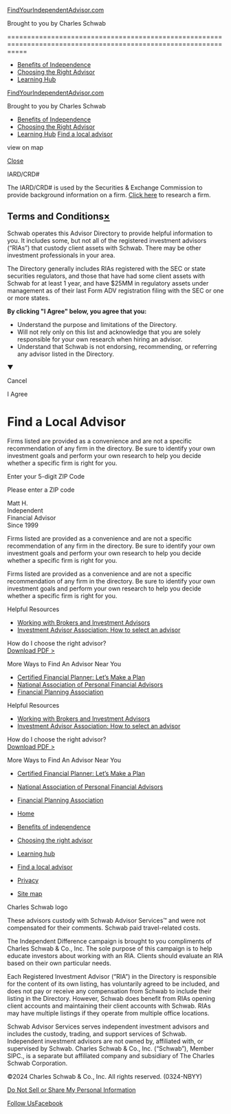 [FindYourIndependentAdvisor.com](https://www.findyourindependentadvisor.com/)

Brought to you by Charles Schwab


=================================================================================================================

* [Benefits of Independence](https://www.findyourindependentadvisor.com/benefits-of-independence.html)
* [Choosing the Right Advisor](https://www.findyourindependentadvisor.com/choosing-an-advisor.html)
* [Learning Hub](http://learninghub.findyourindependentadvisor.com/)

[](#mobile-menu)

[FindYourIndependentAdvisor.com](https://www.findyourindependentadvisor.com/)

Brought to you by Charles Schwab

* [Benefits of Independence](https://www.findyourindependentadvisor.com/benefits-of-independence.html)
* [Choosing the Right Advisor](https://www.findyourindependentadvisor.com/choosing-an-advisor.html)
* [Learning Hub](http://learninghub.findyourindependentadvisor.com/)
[Find a local advisor](https://www.findyourindependentadvisor.com/FindAdvisor/)

view on map

[Close](javascript:void(0);)

IARD/CRD#

The IARD/CRD# is used by the Securities & Exchange Commission to provide background information on a firm. [Click here](http://www.adviserinfo.sec.gov/IAPD/Content/Search/iapd_Search.aspx) to research a firm.

Terms and Conditions[×](javascript:void())
------------------------------------------

Schwab operates this Advisor Directory to provide helpful information to you. It includes some, but not all of the registered investment advisors (“RIAs”) that custody client assets with Schwab. There may be other investment professionals in your area.

The Directory generally includes RIAs registered with the SEC or state securities regulators, and those that have had some client assets with Schwab for at least 1 year, and have $25MM in regulatory assets under management as of their last Form ADV registration filing with the SEC or one or more states.

**By clicking "I Agree" below, you agree that you:**

* Understand the purpose and limitations of the Directory.
* Will not rely only on this list and acknowledge that you are solely responsible for your own research when hiring an advisor.
* Understand that Schwab is not endorsing, recommending, or referring any advisor listed in the Directory.

▼

Cancel

I Agree

Find a Local Advisor
====================

Firms listed are provided as a convenience and are not a specific recommendation of any firm in the directory. Be sure to identify your own investment goals and perform your own research to help you decide whether a specific firm is right for you.

Enter your 5-digit ZIP Code

Please enter a ZIP code

Matt H.  
Independent  
Financial Advisor  
Since 1999

Firms listed are provided as a convenience and are not a specific recommendation of any firm in the directory. Be sure to identify your own investment goals and perform your own research to help you decide whether a specific firm is right for you.

Firms listed are provided as a convenience and are not a specific recommendation of any firm in the directory. Be sure to identify your own investment goals and perform your own research to help you decide whether a specific firm is right for you.

Helpful Resources

* [Working with Brokers and Investment Advisors](http://investor.gov/researching-managing-investments/working-brokers-investment-advisers)
* [Investment Advisor Association: How to select an advisor](https://www.investmentadviser.org/for-investors/select-an-adviser)

How do I choose the right advisor?  
[Download PDF >](https://www.findyourindependentadvisor.com/FindAdvisor/Content/Documents/MKT91806-00_511789.pdf)

More Ways to Find An Advisor Near You

* [Certified Financial Planner: Let’s Make a Plan](http://www.letsmakeaplan.org/)
* [National Association of Personal Financial Advisors](http://www.napfa.org/)
* [Financial Planning Association](http://www.plannersearch.org/pages/home.aspx)

Helpful Resources

* [Working with Brokers and Investment Advisors](http://investor.gov/researching-managing-investments/working-brokers-investment-advisers)
* [Investment Advisor Association: How to select an advisor](https://www.investmentadviser.org/for-investors/select-an-adviser)

How do I choose the right advisor?  
[Download PDF >](https://www.findyourindependentadvisor.com/FindAdvisor/Content/Documents/MKT91806-00_511789.pdf)

More Ways to Find An Advisor Near You

* [Certified Financial Planner: Let’s Make a Plan](http://www.letsmakeaplan.org/)
* [National Association of Personal Financial Advisors](http://www.napfa.org/)
* [Financial Planning Association](http://www.plannersearch.org/pages/home.aspx)

* [Home](https://www.findyourindependentadvisor.com/)
* [Benefits of independence](https://www.findyourindependentadvisor.com/benefits-of-independence.html)
* [Choosing the right advisor](https://www.findyourindependentadvisor.com/choosing-an-advisor.html)
* [Learning hub](http://learninghub.findyourindependentadvisor.com/)
* [Find a local advisor](https://www.findyourindependentadvisor.com/FindAdvisor/)
* [Privacy](https://www.findyourindependentadvisor.com/privacy-policy.html)
* [Site map](https://www.findyourindependentadvisor.com/FindAdvisor/FindAnAdvisor/SiteMap)

Charles Schwab logo

These advisors custody with Schwab Advisor Services™ and were not compensated for their comments. Schwab paid travel-related costs.

The Independent Difference campaign is brought to you compliments of Charles Schwab & Co., Inc. The sole purpose of this campaign is to help educate investors about working with an RIA. Clients should evaluate an RIA based on their own particular needs.

Each Registered Investment Advisor (“RIA”) in the Directory is responsible for the content of its own listing, has voluntarily agreed to be included, and does not pay or receive any compensation from Schwab to include their listing in the Directory. However, Schwab does benefit from RIAs opening client accounts and maintaining their client accounts with Schwab. RIAs may have multiple listings if they operate from multiple office locations.

Schwab Advisor Services serves independent investment advisors and includes the custody, trading, and support services of Schwab. Independent investment advisors are not owned by, affiliated with, or supervised by Schwab. Charles Schwab & Co., Inc. (“Schwab”), Member SIPC., is a separate but affiliated company and subsidiary of The Charles Schwab Corporation.

©2024 Charles Schwab & Co., Inc. All rights reserved. (0324-NBYY)

[Do Not Sell or Share My Personal Information](javascript:void(0);)

[Follow UsFacebook](https://www.facebook.com/FindYourIndependentAdvisor)